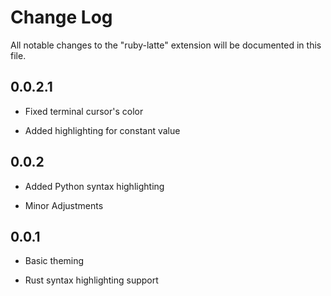 # Change Log

All notable changes to the "ruby-latte" extension will be documented in this file.

## 0.0.2.1

- Fixed terminal cursor's color

- Added highlighting for constant value

## 0.0.2

- Added Python syntax highlighting

- Minor Adjustments

## 0.0.1

- Basic theming

- Rust syntax highlighting support